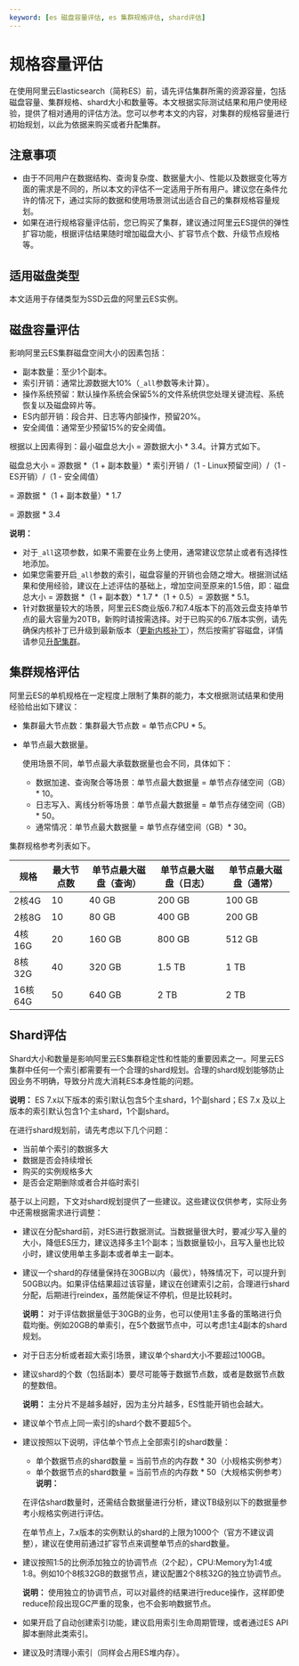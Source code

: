 ```yaml
---
keyword: [es 磁盘容量评估, es 集群规格评估, shard评估]
---
```


# 规格容量评估

在使用阿里云Elasticsearch（简称ES）前，请先评估集群所需的资源容量，包括磁盘容量、集群规格、shard大小和数量等。本文根据实际测试结果和用户使用经验，提供了相对通用的评估方法。您可以参考本文的内容，对集群的规格容量进行初始规划，以此为依据来购买或者升配集群。

## 注意事项

-   由于不同用户在数据结构、查询复杂度、数据量大小、性能以及数据变化等方面的需求是不同的，所以本文的评估不一定适用于所有用户。建议您在条件允许的情况下，通过实际的数据和使用场景测试出适合自己的集群规格容量规划。
-   如果在进行规格容量评估前，您已购买了集群，建议通过阿里云ES提供的弹性扩容功能，根据评估结果随时增加磁盘大小、扩容节点个数、升级节点规格等。

## 适用磁盘类型

本文适用于存储类型为SSD云盘的阿里云ES实例。

## 磁盘容量评估

影响阿里云ES集群磁盘空间大小的因素包括：

-   副本数量：至少1个副本。
-   索引开销：通常比源数据大10%（`_all`参数等未计算）。
-   操作系统预留：默认操作系统会保留5%的文件系统供您处理关键流程、系统恢复以及磁盘碎片等。
-   ES内部开销：段合并、日志等内部操作，预留20%。
-   安全阈值：通常至少预留15%的安全阈值。

根据以上因素得到：最小磁盘总大小 = 源数据大小 \* 3.4。计算方式如下。

磁盘总大小 = 源数据 \*（1 + 副本数量）\* 索引开销 /（1 - Linux预留空间）/（1 - ES开销）/（1 - 安全阈值）

= 源数据 \*（1 + 副本数量）\* 1.7

= 源数据 \* 3.4

**说明：**

-   对于`_all`这项参数，如果不需要在业务上使用，通常建议您禁止或者有选择性地添加。
-   如果您需要开启`_all`参数的索引，磁盘容量的开销也会随之增大。根据测试结果和使用经验，建议在上述评估的基础上，增加空间至原来的1.5倍，即：磁盘总大小 = 源数据 \*（1 + 副本数）\* 1.7 \*（1 + 0.5）= 源数据 \* 5.1。
-   针对数据量较大的场景，阿里云ES商业版6.7和7.4版本下的高效云盘支持单节点的最大容量为20TB，新购时请按需选择。对于已购买的6.7版本实例，请先确保内核补丁已升级到最新版本（[更新内核补丁](/intl.zh-CN/实例管理/升降配实例/更新内核补丁.md)），然后按需扩容磁盘，详情请参见[升配集群](/intl.zh-CN/实例管理/升降配实例/升配集群.md)。

## 集群规格评估

阿里云ES的单机规格在一定程度上限制了集群的能力，本文根据测试结果和使用经验给出如下建议：

-   集群最大节点数：集群最大节点数 = 单节点CPU \* 5。
-   单节点最大数据量。

    使用场景不同，单节点最大承载数据量也会不同，具体如下：

    -   数据加速、查询聚合等场景：单节点最大数据量 = 单节点存储空间（GB）\* 10。
    -   日志写入、离线分析等场景：单节点最大数据量 = 单节点存储空间（GB）\* 50。
    -   通常情况：单节点最大数据量 = 单节点存储空间（GB）\* 30。

集群规格参考列表如下。

|规格|最大节点数|单节点最大磁盘（查询）|单节点最大磁盘（日志）|单节点最大磁盘（通常）|
|--|-----|-----------|-----------|-----------|
|2核4G|10|40 GB|200 GB|100 GB|
|2核8G|10|80 GB|400 GB|200 GB|
|4核16G|20|160 GB|800 GB|512 GB|
|8核32G|40|320 GB|1.5 TB|1 TB|
|16核64G|50|640 GB|2 TB|2 TB|

## Shard评估

Shard大小和数量是影响阿里云ES集群稳定性和性能的重要因素之一。阿里云ES集群中任何一个索引都需要有一个合理的shard规划。合理的shard规划能够防止因业务不明确，导致分片庞大消耗ES本身性能的问题。

**说明：** ES 7.x以下版本的索引默认包含5个主shard，1个副shard；ES 7.x 及以上版本的索引默认包含1个主shard，1个副shard。

在进行shard规划前，请先考虑以下几个问题：

-   当前单个索引的数据多大
-   数据是否会持续增长
-   购买的实例规格多大
-   是否会定期删除或者合并临时索引

基于以上问题，下文对shard规划提供了一些建议。这些建议仅供参考，实际业务中还需根据需求进行调整：

-   建议在分配shard前，对ES进行数据测试。当数据量很大时，要减少写入量的大小，降低ES压力，建议选择多主1个副本；当数据量较小，且写入量也比较小时，建议使用单主多副本或者单主一副本。
-   建议一个shard的存储量保持在30GB以内（最优），特殊情况下，可以提升到50GB以内。如果评估结果超过该容量，建议在创建索引之前，合理进行shard分配，后期进行reindex，虽然能保证不停机，但是比较耗时。

    **说明：** 对于评估数据量低于30GB的业务，也可以使用1主多备的策略进行负载均衡。例如20GB的单索引，在5个数据节点中，可以考虑1主4副本的shard规划。

-   对于日志分析或者超大索引场景，建议单个shard大小不要超过100GB。
-   建议shard的个数（包括副本）要尽可能等于数据节点数，或者是数据节点数的整数倍。

    **说明：** 主分片不是越多越好，因为主分片越多，ES性能开销也会越大。

-   建议单个节点上同一索引的shard个数不要超5个。
-   建议按照以下说明，评估单个节点上全部索引的shard数量：

    -   单个数据节点的shard数量 = 当前节点的内存数 \* 30（小规格实例参考）
    -   单个数据节点的shard数量 = 当前节点的内存数 \* 50（大规格实例参考）
    **说明：**

    在评估shard数量时，还需结合数据量进行分析，建议TB级别以下的数据量参考小规格实例进行评估。

    在单节点上，7.x版本的实例默认的shard的上限为1000个（官方不建议调整），建议在使用前通过扩容节点来调整单节点的shard数量。

-   建议按照1:5的比例添加独立的协调节点（2个起），CPU:Memory为1:4或1:8。例如10个8核32GB的数据节点，建议配置2个8核32G的独立协调节点。

    **说明：** 使用独立的协调节点，可以对最终的结果进行reduce操作，这样即使reduce阶段出现GC严重的现象，也不会影响数据节点。

-   如果开启了自动创建索引功能，建议启用索引生命周期管理，或者通过ES API脚本删除此类索引。
-   建议及时清理小索引（同样会占用ES堆内存）。

